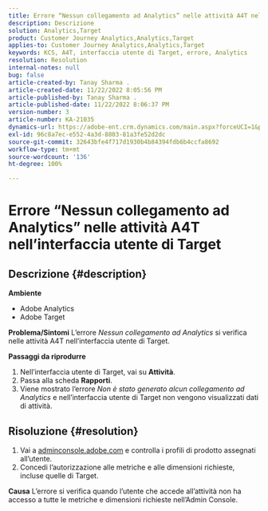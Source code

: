 ```yaml
---
title: Errore “Nessun collegamento ad Analytics” nelle attività A4T nell’interfaccia utente di Target
description: Descrizione
solution: Analytics,Target
product: Customer Journey Analytics,Analytics,Target
applies-to: Customer Journey Analytics,Analytics,Target
keywords: KCS, A4T, interfaccia utente di Target, errore, Analytics
resolution: Resolution
internal-notes: null
bug: false
article-created-by: Tanay Sharma .
article-created-date: 11/22/2022 8:05:56 PM
article-published-by: Tanay Sharma .
article-published-date: 11/22/2022 8:06:37 PM
version-number: 3
article-number: KA-21035
dynamics-url: https://adobe-ent.crm.dynamics.com/main.aspx?forceUCI=1&pagetype=entityrecord&etn=knowledgearticle&id=d5858012-a16a-ed11-9561-6045bd006a22
exl-id: 96c8a7ec-e552-4a3d-8803-81a3fe52d2dc
source-git-commit: 32643bfe4f717d1930b4b84394fdb6b4ccfa8692
workflow-type: tm+mt
source-wordcount: '136'
ht-degree: 100%

---
```


# Errore “Nessun collegamento ad Analytics” nelle attività A4T nell’interfaccia utente di Target

## Descrizione {#description}

<b>Ambiente</b>
- Adobe Analytics
- Adobe Target



<b>Problema/Sintomi</b>
L’errore *Nessun collegamento ad Analytics* si verifica nelle attività A4T nell’interfaccia utente di Target.



<b>Passaggi da riprodurre</b>

1. Nell’interfaccia utente di Target, vai su <b>Attività</b>.
2. Passa alla scheda <b>Rapporti</b>.
3. Viene mostrato l’errore *Non è stato generato alcun collegamento ad Analytics* e nell’interfaccia utente di Target non vengono visualizzati dati di attività.



## Risoluzione {#resolution}


1. Vai a [adminconsole.adobe.com](https://adminconsole.adobe.com/) e controlla i profili di prodotto assegnati all’utente.
2. Concedi l’autorizzazione alle metriche e alle dimensioni richieste, incluse quelle di Target.



<b>Causa</b>
L’errore si verifica quando l’utente che accede all’attività non ha accesso a tutte le metriche e dimensioni richieste nell’Admin Console.
